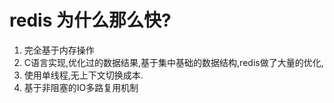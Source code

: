 # redis 为什么那么快?
1. 完全基于内存操作
2. C语言实现,优化过的数据结果,基于集中基础的数据结构,redis做了大量的优化,
3. 使用单线程,无上下文切换成本.
4. 基于非阻塞的IO多路复用机制